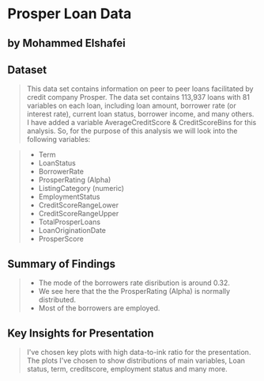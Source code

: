 # Prosper Loan Data
## by Mohammed Elshafei


## Dataset

> This data set contains information on peer to peer loans facilitated by credit company Prosper. The data set contains 113,937 loans with 81 variables on each loan, including loan amount, borrower rate (or interest rate), current loan status, borrower income, and many others. I have added a variable AverageCreditScore & CreditScoreBins for this analysis. 
> So, for the purpose of this analysis we will look into the following variables:

>- Term
>- LoanStatus
>- BorrowerRate
>- ProsperRating (Alpha)
>- ListingCategory (numeric)
>- EmploymentStatus
>- CreditScoreRangeLower
>- CreditScoreRangeUpper
>- TotalProsperLoans
>- LoanOriginationDate
>- ProsperScore


## Summary of Findings

>- The mode of the borrowers rate disribution is around 0.32.
>- We see here that the the ProsperRating (Alpha) is normally distributed.
>- Most of the borrowers are employed.


## Key Insights for Presentation

> I've chosen key plots with high data-to-ink ratio for the presentation. The plots I've chosen to show distributions of main variables, Loan status, term, creditscore, employment status and many more.  